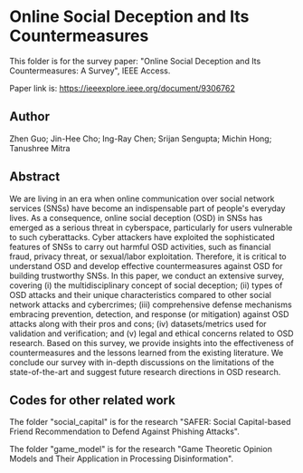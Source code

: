 # Online Social Deception and Its Countermeasures
This folder is for the survey paper: "Online Social Deception and Its Countermeasures: A Survey", IEEE Access.

Paper link is: <a href="https://ieeexplore.ieee.org/document/9306762"> https://ieeexplore.ieee.org/document/9306762</a>  

## Author

Zhen Guo; Jin-Hee Cho; Ing-Ray Chen; Srijan Sengupta; Michin Hong; Tanushree Mitra

## Abstract

We are living in an era when online communication over social network services (SNSs) have become an indispensable part of people's everyday lives.   As a consequence, online social deception (OSD) in SNSs has emerged as a serious threat in cyberspace, particularly for users vulnerable to such cyberattacks.  Cyber attackers have exploited the sophisticated features of SNSs to carry out harmful OSD activities, such as financial fraud, privacy threat, or sexual/labor exploitation.  Therefore, it is critical to understand OSD and develop effective countermeasures against OSD for building trustworthy SNSs.  In this paper, we conduct an extensive survey, covering (i) the multidisciplinary concept of social deception; (ii) types of OSD attacks and their unique characteristics compared to other social network attacks and cybercrimes; (iii) comprehensive defense mechanisms embracing prevention, detection, and response (or mitigation) against OSD attacks along with their pros and cons; (iv) datasets/metrics used for validation and verification; and (v) legal and ethical concerns related to OSD research.  Based on this survey, we provide insights into the effectiveness of countermeasures and the lessons learned from the existing literature.  We conclude our survey with in-depth discussions on the limitations of the state-of-the-art and suggest future research directions in OSD research. 



## Codes for other related work

The folder "social_capital" is for the research "SAFER: Social Capital-based Friend Recommendation to Defend Against Phishing Attacks".

The folder "game_model" is for the research "Game Theoretic Opinion Models and Their Application in Processing Disinformation".

